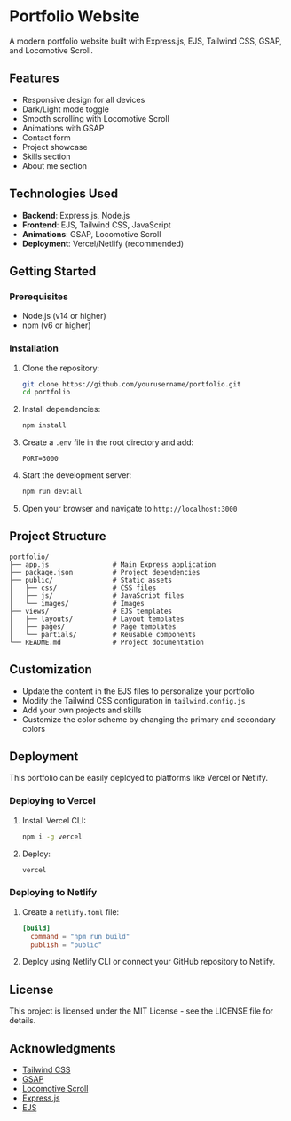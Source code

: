 # Portfolio Website

A modern portfolio website built with Express.js, EJS, Tailwind CSS, GSAP, and Locomotive Scroll.

## Features

- Responsive design for all devices
- Dark/Light mode toggle
- Smooth scrolling with Locomotive Scroll
- Animations with GSAP
- Contact form
- Project showcase
- Skills section
- About me section

## Technologies Used

- **Backend**: Express.js, Node.js
- **Frontend**: EJS, Tailwind CSS, JavaScript
- **Animations**: GSAP, Locomotive Scroll
- **Deployment**: Vercel/Netlify (recommended)

## Getting Started

### Prerequisites

- Node.js (v14 or higher)
- npm (v6 or higher)

### Installation

1. Clone the repository:
   ```bash
   git clone https://github.com/yourusername/portfolio.git
   cd portfolio
   ```

2. Install dependencies:
   ```bash
   npm install
   ```

3. Create a `.env` file in the root directory and add:
   ```
   PORT=3000
   ```

4. Start the development server:
   ```bash
   npm run dev:all
   ```

5. Open your browser and navigate to `http://localhost:3000`

## Project Structure

```
portfolio/
├── app.js                # Main Express application
├── package.json          # Project dependencies
├── public/               # Static assets
│   ├── css/              # CSS files
│   ├── js/               # JavaScript files
│   └── images/           # Images
├── views/                # EJS templates
│   ├── layouts/          # Layout templates
│   ├── pages/            # Page templates
│   └── partials/         # Reusable components
└── README.md             # Project documentation
```

## Customization

- Update the content in the EJS files to personalize your portfolio
- Modify the Tailwind CSS configuration in `tailwind.config.js`
- Add your own projects and skills
- Customize the color scheme by changing the primary and secondary colors

## Deployment

This portfolio can be easily deployed to platforms like Vercel or Netlify.

### Deploying to Vercel

1. Install Vercel CLI:
   ```bash
   npm i -g vercel
   ```

2. Deploy:
   ```bash
   vercel
   ```

### Deploying to Netlify

1. Create a `netlify.toml` file:
   ```toml
   [build]
     command = "npm run build"
     publish = "public"
   ```

2. Deploy using Netlify CLI or connect your GitHub repository to Netlify.

## License

This project is licensed under the MIT License - see the LICENSE file for details.

## Acknowledgments

- [Tailwind CSS](https://tailwindcss.com/)
- [GSAP](https://greensock.com/gsap/)
- [Locomotive Scroll](https://locomotivemtl.github.io/locomotive-scroll/)
- [Express.js](https://expressjs.com/)
- [EJS](https://ejs.co/)
